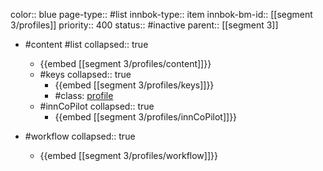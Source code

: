 color:: blue
page-type:: #list
innbok-type:: item
innbok-bm-id:: [[segment 3/profiles]]
priority:: 400
status:: #inactive
parent:: [[segment 3]]

- #content #list
  collapsed:: true
	- {{embed [[segment 3/profiles/content]]}}
  - #keys
    collapsed:: true
	  - {{embed [[segment 3/profiles/keys]]}}
	  - #class: [profile](https://go.innbok.com/#/page/innBoK%2Fclass%2Fprofile)
  - #innCoPilot
    collapsed:: true
	  - {{embed [[segment 3/profiles/innCoPilot]]}}

- #workflow
  collapsed:: true
	- {{embed [[segment 3/profiles/workflow]]}}

